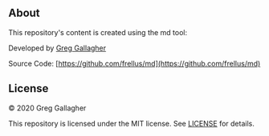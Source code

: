 
## About

This repository's content is created using the md tool:

Developed by [Greg Gallagher](https://github.com/frellus)

Source Code: [https://github.com/frellus/md](https://github.com/frellus/md)

## License

&copy; 2020 Greg Gallagher

This repository is licensed under the MIT license. See [LICENSE](https://github.com/frellus/til/blob/master/LICENSE) for details.
